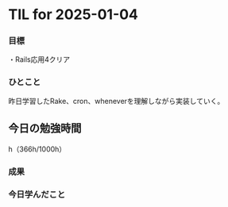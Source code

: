 # TIL for 2025-01-04

### 目標

・Rails応用4クリア

### ひとこと
昨日学習したRake、cron、wheneverを理解しながら実装していく。

## 今日の勉強時間

h（366h/1000h）

### 成果


### 今日学んだこと

<datails><summary></summary>

</details>


<datails><summary></summary>

</details>

